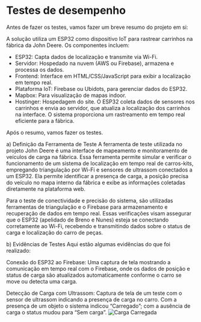 # Testes de desempenho

Antes de fazer os testes, vamos fazer um breve resumo do projeto em si:

A solução utiliza um ESP32 como dispositivo IoT para rastrear carrinhos na fábrica da John Deere. Os componentes incluem:
  - ESP32: Capta dados de localização e transmite via Wi-Fi.
  - Servidor: Hospedado na nuvem (AWS ou Firebase), armazena e processa os dados.
  - Frontend: Interface em HTML/CSS/JavaScript para exibir a localização em tempo real.
  - Plataforma IoT: Firebase ou Ubidots, para gerenciar dados do ESP32.
  - Mapbox: Para visualização de mapas indoor.
  - Hostinger: Hospedagem do site.
O ESP32 coleta dados de sensores nos carrinhos e envia ao servidor, que atualiza a localização dos carrinhos na interface. O sistema proporciona um rastreamento em tempo real eficiente para a fábrica.

Após o resumo, vamos fazer os testes.

a) Definição da Ferramenta de Teste
A ferramenta de teste utilizada no projeto John Deere é uma interface de mapeamento e monitoramento de veículos de carga na fábrica. Essa ferramenta permite simular e verificar o funcionamento de um sistema de localização em tempo real de carros-kits, empregando triangulação por Wi-Fi e sensores de ultrassom conectados a um ESP32. Ela permite identificar a presença de carga, a posição precisa do veículo no mapa interno da fábrica e exibe as informações coletadas diretamente na plataforma web.

Para o teste de conectividade e precisão do sistema, são utilizadas ferramentas de triangulação e o Firebase para armazenamento e recuperação de dados em tempo real. Essas verificações visam assegurar que o ESP32 (apelidado de Breno e Nunes) esteja se conectando corretamente ao Wi-Fi, recebendo e transmitindo dados sobre o status de carga e localização do carro de peças.

b) Evidências de Testes
Aqui estão algumas evidências do que foi realizado:

Conexão do ESP32 ao Firebase: Uma captura de tela mostrando a comunicação em tempo real com o Firebase, onde os dados de posição e status de carga são atualizados automaticamente conforme o carro se move ou detecta uma carga.

Detecção de Carga com Ultrassom: Captura de tela de um teste com o sensor de ultrassom indicando a presença de carga no carro. Com a presença de um objeto o sistema indicou “Carregado”; com a ausência de carga o status mudou para “Sem carga”.
![Carga Carregada](Assets/Cargacarregada.jpeg)

